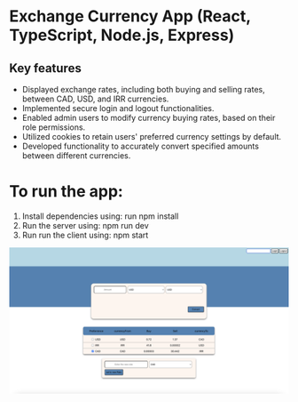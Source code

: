 # Exchange Currency App (React, TypeScript, Node.js, Express)
## Key features
- Displayed exchange rates, including both buying and selling rates, between CAD, USD, and IRR currencies.
- Implemented secure login and logout functionalities.
- Enabled admin users to modify currency buying rates, based on their role permissions.
- Utilized cookies to retain users' preferred currency settings by default.
- Developed functionality to accurately convert specified amounts between different currencies.
# To run the app:
1. Install dependencies using: run npm install
2. Run the server using: npm run dev
3. Run run the client using: npm start
   
![Exchange App](./Exchange-currency.png)

